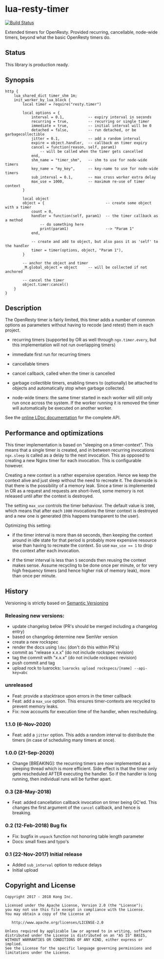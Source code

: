 # lua-resty-timer

[![Build Status][badge-travis-image]][badge-travis-url]

Extended timers for OpenResty. Provided recurring, cancellable, node-wide timers,
beyond what the basic OpenResty timers do.

## Status

This library is production ready.

## Synopsis

```nginx
http {
    lua_shared_dict timer_shm 1m;
    init_worker_by_lua_block {
        local timer = require("resty.timer")

        local options = {
            interval = 0.1,           -- expiry interval in seconds
            recurring = true,         -- recurring or single timer
            immediate = true,         -- initial interval will be 0
            detached = false,         -- run detached, or be garbagecollectible
            jitter = 0.1,             -- add a random interval
            expire = object.handler,  -- callback on timer expiry
            cancel = function(reason, self, param1)
                -- will be called when the timer gets cancelled
            end,
            shm_name = "timer_shm",   -- shm to use for node-wide timers
            key_name = "my_key",      -- key-name to use for node-wide timers
            sub_interval = 0.1,       -- max cross worker extra delay
            max_use = 1000,           -- maximum re-use of timer context
        }

        local object
        object = {                            -- create some object with a timer
            count = 0,
            handler = function(self, param1)  -- the timer callback as a method
                -- do something here
                print(param1)                 --> "Param 1"
            end,

            -- create and add to object, but also pass it as 'self' to the handler
            timer = timer(options, object, "Param 1"),
        }

        -- anchor the object and timer
        _M.global_object = object     -- will be collected if not anchored

        -- cancel the timer
        object.timer:cancel()
    }
}
```

## Description

The OpenResty timer is fairly limited, this timer adds a number of common
options as parameters without having to recode (and retest) them in each
project.

* recurring timers (supported by OR as well through `ngx.timer.every`, but this
  implementation will not run overlapping timers)

* immediate first run for recurring timers

* cancellable timers

* cancel callback, called when the timer is cancelled

* garbage collectible timers, enabling timers to (optionally) be attached to
  objects and automatically stop when garbage collected.

* node-wide timers: the same timer started in each worker will still only
  run once across the system. If the worker running it is removed the
  timer will automatically be executed on another worker.

See the [online LDoc documentation](https://kong.github.io/lua-resty-timer/topics/README.md.html)
for the complete API.

## Performance and optimizations

This timer implementation is based on "sleeping on a timer-context". This means
that a single timer is created, and in between recurring invocations `ngx.sleep`
is called as a delay to the next invocation. This as opposed to creating a new
Nginx timer for each invocation. This is configurable however.

Creating a new context is a rather expensive operation. Hence we keep the context
alive and just sleep without the need to recreate it. The downside is that there
is the possibility of a memory leak. Since a timer is implemented in OR as a
request and requests are short-lived, some memory is not released until after the
context is destroyed.

The setting `max_use` controls the timer behaviour. The default value is `1000`,
which means that after each `1000` invocations the timer context is destroyed
and a new one is generated (this happens transparent to the user).

Optimizing this setting:

 * if the timer interval is more than `60` seconds, then keeping the context
   around in idle state for that period is probably more expensive resource wise
   than having to recreate the context. So use `max_use == 1` to drop the
   context after each invocation.

 * if the timer interval is less than `5` seconds then reusing the context makes
   sense. Assume recycling to be done once per minute, or for very high
   frequency timers (and hence higher risk of memory leak), more than once per
   minute.

## History

Versioning is strictly based on [Semantic Versioning](https://semver.org/)

### Releasing new versions:

* update changelog below (PR's should be merged including a changelog entry)
* based on changelog determine new SemVer version
* create a new rockspec
* render the docs using `ldoc` (don't do this within PR's)
* commit as "release x.x.x" (do not include rockspec revision)
* tag the commit with "x.x.x" (do not include rockspec revision)
* push commit and tag
* upload rock to luarocks: `luarocks upload rockspecs/[name] --api-key=abc`

### unreleased

  * Feat: provide a stacktrace upon errors in the timer callback
  * Feat: add a `max_use` option. This ensures timer-contexts are recycled to
    prevent memory leaks.
  * Fix: now accounts for execution time of the handler, when rescheduling.

### 1.1.0 (6-Nov-2020)

  * Feat: add a `jitter` option. This adds a random interval to distribute the
  timers (in case of scheduling many timers at once).

### 1.0.0 (21-Sep-2020)

  * Change [BREAKING]: the recurring timers are now implemented as a sleeping
  thread which is more efficient. Side effect is that the timer only gets
  rescheduled AFTER executing the handler. So if the handler is long running,
  then individual runs will be further apart.

### 0.3 (28-May-2018)

  * Feat: added cancellation callback invocation on timer being GC'ed. This
  changes the first argument of the `cancel` callback, and hence is
  breaking.

### 0.2 (12-Feb-2018) Bug fix

  * Fix: bugfix in `unpack` function not honoring table length parameter
  * Docs: small fixes and typo's

### 0.1 (22-Nov-2017) Initial release

  * Added `sub_interval` option to reduce delays
  * Initial upload

## Copyright and License

```
Copyright 2017 - 2018 Kong Inc.

Licensed under the Apache License, Version 2.0 (the "License");
you may not use this file except in compliance with the License.
You may obtain a copy of the License at

   http://www.apache.org/licenses/LICENSE-2.0

Unless required by applicable law or agreed to in writing, software
distributed under the License is distributed on an "AS IS" BASIS,
WITHOUT WARRANTIES OR CONDITIONS OF ANY KIND, either express or implied.
See the License for the specific language governing permissions and
limitations under the License.
```

[badge-travis-url]: https://travis-ci.com/Kong/lua-resty-timer/branches
[badge-travis-image]: https://travis-ci.com/Kong/lua-resty-timer.svg?branch=master
